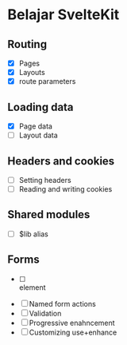 # Belajar SvelteKit

## Routing

- [x] Pages
- [x] Layouts
- [x] route parameters

## Loading data
- [x] Page data
- [ ] Layout data

## Headers and cookies
- [ ] Setting headers
- [ ] Reading and writing cookies

## Shared modules
- [ ] $lib alias

## Forms
- [ ] <form> element
- [ ] Named form actions
- [ ] Validation
- [ ] Progressive enahncement
- [ ] Customizing use+enhance